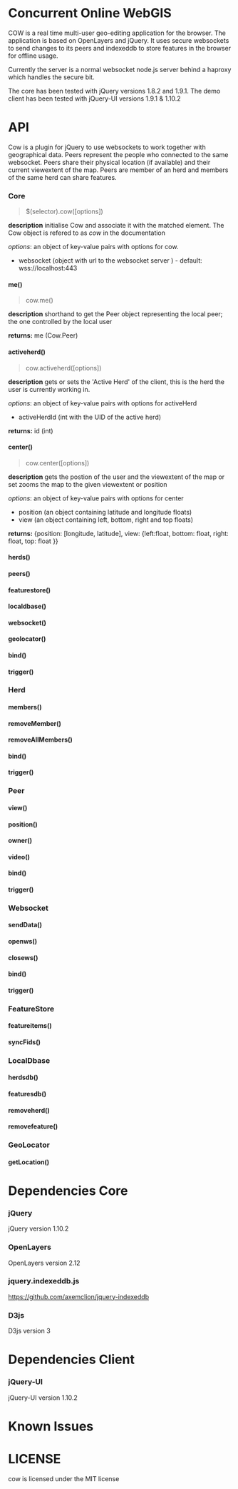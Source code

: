 Concurrent Online WebGIS
========================

COW is a real time multi-user geo-editing application for the browser. The application is based on OpenLayers and jQuery. It uses secure websockets to send changes to its peers and indexeddb to store features in the browser for offline usage.

Currently the server is a normal websocket node.js server behind a haproxy which handles the secure bit.

The core has been tested with jQuery versions 1.8.2 and 1.9.1. The demo client has been tested with jQuery-UI versions 1.9.1 & 1.10.2

API
===
Cow is a plugin for jQuery to use websockets to work together with geographical data. Peers represent the people who connected to the same websocket. Peers share their physical location (if available) and their current viewextent of the map. Peers are member of an herd and members of the same herd can share features. 

### Core
>$(selector).cow([options])

**description** initialise Cow and associate it with the matched element. The Cow object is refered to as *cow* in the documentation

*options*: an object of key-value pairs with options for cow.
 * websocket (object with url to the websocket server ) - default: wss://localhost:443 
 
#### me()
>cow.me()

**description** shorthand to get the Peer object representing the local peer; the one controlled by the local user

**returns:** me (Cow.Peer)

#### activeherd()
>cow.activeherd([options])

**description** gets or sets the 'Active Herd' of the client, this is the herd the user is currently working in.

*options*: an object of key-value pairs with options for activeHerd
 * activeHerdId (int with the UID of the active herd)
 
**returns:** id (int)
 
#### center()
>cow.center([options])

**description** gets the postion of the user and the viewextent of the map or set zooms the map to the given viewextent or position

*options*: an object of key-value pairs with options for center
 * position (an object containing latitude and longitude floats)
 * view (an object containing left, bottom, right and top floats)
 
**returns:** {position: [longitude, latitude], view: {left:float, bottom: float, right: float, top: float }}

#### herds()
#### peers()
#### featurestore()
#### localdbase()
#### websocket()
#### geolocator()
#### bind()
#### trigger()

### Herd
#### members()
#### removeMember()
#### removeAllMembers()
#### bind()
#### trigger()

### Peer
#### view()
#### position()
#### owner()
#### video()
#### bind()
#### trigger()

### Websocket
#### sendData()
#### openws()
#### closews()
#### bind()
#### trigger()

### FeatureStore
#### featureitems()
#### syncFids()

### LocalDbase
#### herdsdb()
#### featuresdb()
#### removeherd()
#### removefeature()

### GeoLocator
#### getLocation()


Dependencies Core
=================

### jQuery ###
jQuery version 1.10.2

### OpenLayers ###
OpenLayers version 2.12

### jquery.indexeddb.js ###
https://github.com/axemclion/jquery-indexeddb

### D3js ###
D3js version 3


Dependencies Client
===================

### jQuery-UI ###
jQuery-UI version 1.10.2


Known Issues
============



LICENSE
=======

cow is licensed under the MIT license
